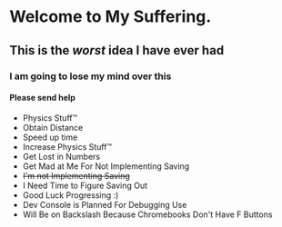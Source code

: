 # Welcome to My Suffering.

## This is the *worst* idea I have ever had
### I am going to lose my mind over this
#### Please send help

- Physics Stuff™
- Obtain Distance
- Speed up time
- Increase Physics Stuff™
- Get Lost in Numbers
- Get Mad at Me For Not Implementing Saving
- ~~I'm not Implementing Saving~~
- I Need Time to Figure Saving Out
- Good Luck Progressing :)
- Dev Console is Planned For Debugging Use
- Will Be on Backslash Because Chromebooks Don't Have F Buttons
